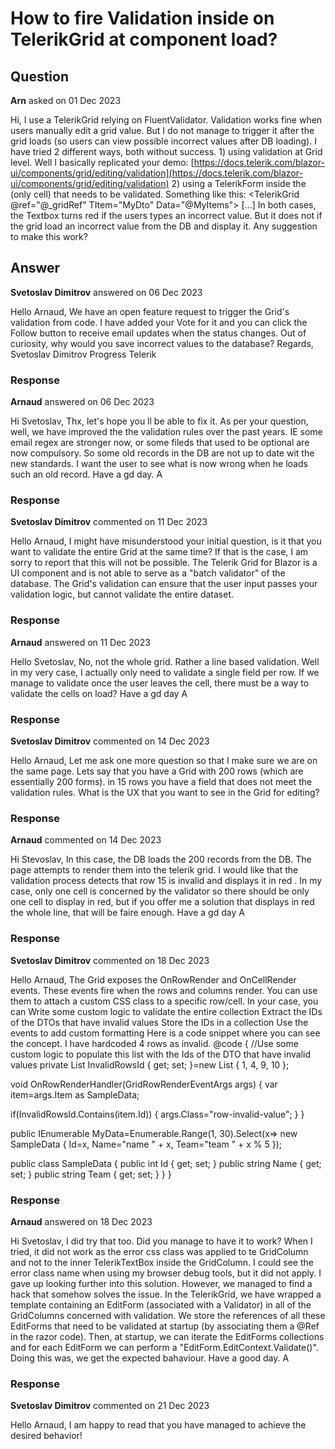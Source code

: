 # How to fire Validation inside on TelerikGrid at component load?

## Question

**Arn** asked on 01 Dec 2023

Hi, I use a TelerikGrid relying on FluentValidator. Validation works fine when users manually edit a grid value. But I do not manage to trigger it after the grid loads (so users can view possible incorrect values after DB loading). I have tried 2 different ways, both without success. 1) using validation at Grid level. Well I basically replicated your demo: [https://docs.telerik.com/blazor-ui/components/grid/editing/validation](https://docs.telerik.com/blazor-ui/components/grid/editing/validation) 2) using a TelerikForm inside the (only cell) that needs to be validated. Something like this: <TelerikGrid @ref="@_gridRef" TItem="MyDto" Data="@MyItems"> <GridSettings> <GridValidationSettings> <ValidatorTemplate> <FluentValidationValidator Validator=@_validator /> </ValidatorTemplate> </GridValidationSettings> </GridSettings> <GridColumns> [...] <GridColumn Field="@nameof(MyDto.MyProp)" Title="My Prop" Context="ctx"> <Template> <EditForm Model="@ctx"> <FluentValidationValidator Validator=@_validator/> <TelerikTextBox @bind-Value="@((ctx as MyDto).MyProp)" /> </EditForm> </Template> </GridColumn> </GridColumns> </TelerikGrid> In both cases, the Textbox turns red if the users types an incorrect value. But it does not if the grid load an incorrect value from the DB and display it. Any suggestion to make this work?

## Answer

**Svetoslav Dimitrov** answered on 06 Dec 2023

Hello Arnaud, We have an open feature request to trigger the Grid's validation from code. I have added your Vote for it and you can click the Follow button to receive email updates when the status changes. Out of curiosity, why would you save incorrect values to the database? Regards, Svetoslav Dimitrov Progress Telerik

### Response

**Arnaud** answered on 06 Dec 2023

Hi Svetoslav, Thx, let's hope you ll be able to fix it. As per your question, well, we have improved the the validation rules over the past years. IE some email regex are stronger now, or some fileds that used to be optional are now compulsory. So some old records in the DB are not up to date wit the new standards. I want the user to see what is now wrong when he loads such an old record. Have a gd day. A

### Response

**Svetoslav Dimitrov** commented on 11 Dec 2023

Hello Arnaud, I might have misunderstood your initial question, is it that you want to validate the entire Grid at the same time? If that is the case, I am sorry to report that this will not be possible. The Telerik Grid for Blazor is a UI component and is not able to serve as a "batch validator" of the database. The Grid's validation can ensure that the user input passes your validation logic, but cannot validate the entire dataset.

### Response

**Arnaud** answered on 11 Dec 2023

Hello Svetoslav, No, not the whole grid. Rather a line based validation. Well in my very case, I actually only need to validate a single field per row. If we manage to validate once the user leaves the cell, there must be a way to validate the cells on load? Have a gd day A

### Response

**Svetoslav Dimitrov** commented on 14 Dec 2023

Hello Arnaud, Let me ask one more question so that I make sure we are on the same page. Lets say that you have a Grid with 200 rows (which are essentially 200 forms). in 15 rows you have a field that does not meet the validation rules. What is the UX that you want to see in the Grid for editing?

### Response

**Arnaud** commented on 14 Dec 2023

Hi Stevoslav, In this case, the DB loads the 200 records from the DB. The page attempts to render them into the telerik grid. I would like that the validation process detects that row 15 is invalid and displays it in red . In my case, only one cell is concerned by the validator so there should be only one cell to display in red, but if you offer me a solution that displays in red the whole line, that will be faire enough. Have a gd day A

### Response

**Svetoslav Dimitrov** commented on 18 Dec 2023

Hello Arnaud, The Grid exposes the OnRowRender and OnCellRender events. These events fire when the rows and columns render. You can use them to attach a custom CSS class to a specific row/cell. In your case, you can Write some custom logic to validate the entire collection Extract the IDs of the DTOs that have invalid values Store the IDs in a collection Use the events to add custom formatting Here is a code snippet where you can see the concept. I have hardcoded 4 rows as invalid. <style>.row-invalid-value.k-master-row { background-color: red;
}.row-invalid-value.k-table-alt-row.k-master-row { background-color: red;
} </style> <TelerikGrid Data="@MyData" Height="446px" Pageable="true" OnRowRender="@OnRowRenderHandler"> <GridColumns> <GridColumn Field="@(nameof(SampleData.Id))" Width="120px" /> <GridColumn Field="@(nameof(SampleData.Name))" Width="200px" Title="Employee Name" /> <GridColumn Field="@(nameof(SampleData.Team))" Width="200px" Title="Team" /> </GridColumns> </TelerikGrid> @code {
//Use some custom logic to populate this list with the Ids of the DTO that have invalid values
private List <int> InvalidRowsId { get; set; }=new List <int> {
1, 4, 9, 10
};

void OnRowRenderHandler(GridRowRenderEventArgs args)
{
var item=args.Item as SampleData;

if(InvalidRowsId.Contains(item.Id))
{
args.Class="row-invalid-value";
}
}

public IEnumerable <SampleData> MyData=Enumerable.Range(1, 30).Select(x=> new SampleData
{
Id=x,
Name="name " + x,
Team="team " + x % 5
});

public class SampleData
{
public int Id { get; set; }
public string Name { get; set; }
public string Team { get; set; }
}
}

### Response

**Arnaud** answered on 18 Dec 2023

Hi Svetoslav, I did try that too. Did you manage to have it to work? When I tried, it did not work as the error css class was applied to te GridColumn and not to the inner TelerikTextBox inside the GridColumn. I could see the error class name when using my browser debug tools, but it did not apply. I gave up looking further into this solution. However, we managed to find a hack that somehow solves the issue. In the TelerikGrid, we have wrapped a template containing an EditForm (associated with a Validator) in all of the GridColumns concerned with validation. We store the references of all these EditForms that need to be validated at startup (by associating them a @Ref in the razor code). Then, at startup, we can iterate the EditForms collections and for each EditForm we can perform a "EditForm.EditContext.Validate()". Doing this was, we get the expected bahaviour. Have a good day. A

### Response

**Svetoslav Dimitrov** commented on 21 Dec 2023

Hello Arnaud, I am happy to read that you have managed to achieve the desired behavior!
